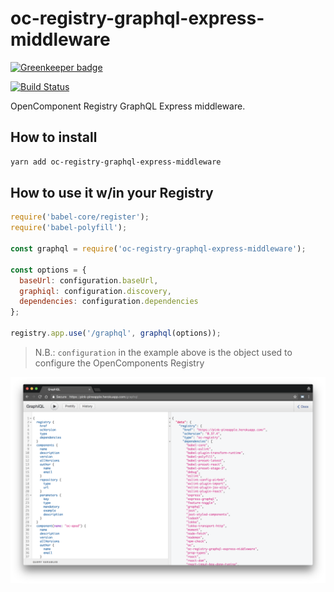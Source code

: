 # oc-registry-graphql-express-middleware

[![Greenkeeper badge](https://badges.greenkeeper.io/opencomponents/oc-registry-graphql-express-middleware.svg)](https://greenkeeper.io/)

[![Build Status](https://travis-ci.org/opencomponents/oc-registry-graphql-express-middleware.svg?branch=master)](https://travis-ci.org/opencomponents/oc-registry-graphql-express-middleware)

OpenComponent Registry GraphQL Express middleware.

## How to install

```bash
yarn add oc-registry-graphql-express-middleware
```

## How to use it w/in your Registry

```javascript
require('babel-core/register');
require('babel-polyfill');

const graphql = require('oc-registry-graphql-express-middleware');

const options = {
  baseUrl: configuration.baseUrl,
  graphiql: configuration.discovery,
  dependencies: configuration.dependencies
};

registry.app.use('/graphql', graphql(options));
```

> N.B.: `configuration` in the example above is the object used to configure the OpenComponents Registry

![query-registry](query-registry-v1.1.3.png "query-registry")
